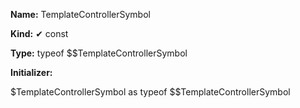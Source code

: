 **Name:** TemplateControllerSymbol

**Kind:** ✔ const

**Type:** typeof $$TemplateControllerSymbol

**Initializer:**

$TemplateControllerSymbol as typeof $$TemplateControllerSymbol

